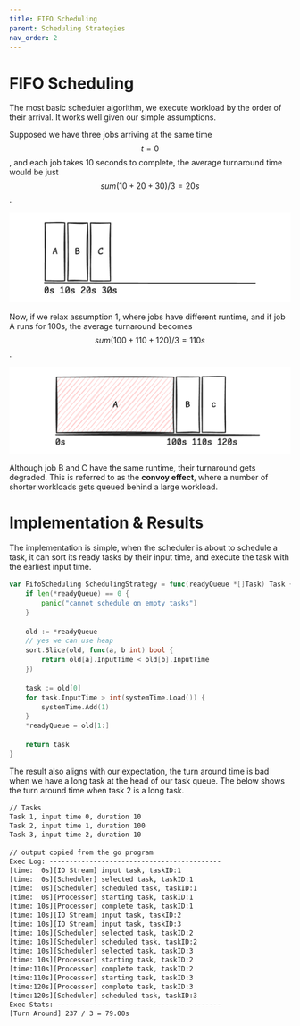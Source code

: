 ```yaml
---
title: FIFO Scheduling
parent: Scheduling Strategies
nav_order: 2
---
```

# FIFO Scheduling
The most basic scheduler algorithm, we execute workload by the order of their arrival. It works well given our simple assumptions.

Supposed we have three jobs arriving at the same time $$t=0$$, and each job takes 10 seconds to complete, the average turnaround time would be just $$sum(10+20+30)/3=20s$$.

![](2-schedule_fifo_1.png)

Now, if we relax assumption 1, where jobs have different runtime, and if job A runs for 100s, the average turnaround becomes $$sum(100+110+120)/3=110s$$. 

![](2-schedule_fifo_2.png)

Although job B and C have the same runtime, their turnaround gets degraded. This is referred to as the **convoy effect**, where a number of shorter workloads gets queued behind a large workload.

# Implementation & Results
The implementation is simple, when the scheduler is about to schedule a task, it can sort its ready tasks by their input time, and execute the task with the earliest input time.

```go
var FifoScheduling SchedulingStrategy = func(readyQueue *[]Task) Task {
	if len(*readyQueue) == 0 {
		panic("cannot schedule on empty tasks")
	}

	old := *readyQueue
    // yes we can use heap
	sort.Slice(old, func(a, b int) bool {
		return old[a].InputTime < old[b].InputTime
	})

	task := old[0]
	for task.InputTime > int(systemTime.Load()) {
		systemTime.Add(1)
	}
	*readyQueue = old[1:]

	return task
}
```

The result also aligns with our expectation, the turn around time is bad when we have a long task at the head of our task queue. The below shows the turn around time when task 2 is a long task.
```
// Tasks
Task 1, input time 0, duration 10
Task 2, input time 1, duration 100
Task 3, input time 2, duration 10

// output copied from the go program
Exec Log: -------------------------------------------
[time:  0s][IO Stream] input task, taskID:1
[time:  0s][Scheduler] selected task, taskID:1
[time:  0s][Scheduler] scheduled task, taskID:1
[time:  0s][Processor] starting task, taskID:1
[time: 10s][Processor] complete task, taskID:1
[time: 10s][IO Stream] input task, taskID:2
[time: 10s][IO Stream] input task, taskID:3
[time: 10s][Scheduler] selected task, taskID:2
[time: 10s][Scheduler] scheduled task, taskID:2
[time: 10s][Scheduler] selected task, taskID:3
[time: 10s][Processor] starting task, taskID:2
[time:110s][Processor] complete task, taskID:2
[time:110s][Processor] starting task, taskID:3
[time:120s][Processor] complete task, taskID:3
[time:120s][Scheduler] scheduled task, taskID:3
Exec Stats: -----------------------------------------
[Turn Around] 237 / 3 = 79.00s
```